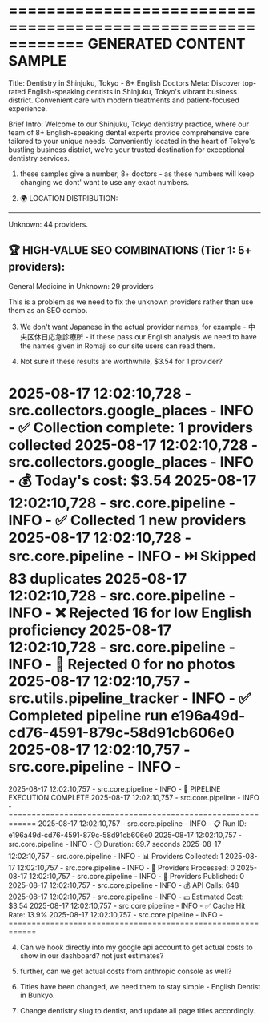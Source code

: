 ============================================================
GENERATED CONTENT SAMPLE
============================================================
Title: Dentistry in Shinjuku, Tokyo - 8+ English Doctors
Meta: Discover top-rated English-speaking dentists in Shinjuku, Tokyo's vibrant business district. Convenient care with modern treatments and patient-focused experience.

Brief Intro:
Welcome to our Shinjuku, Tokyo dentistry practice, where our team of 8+ English-speaking dental experts provide comprehensive care tailored to your unique needs. Conveniently located in the heart of Tokyo's bustling business district, we're your trusted destination for exceptional dentistry services.

1)  these samples give a number, 8+ doctors - as these numbers will keep changing we dont' want to use any exact numbers.

2) 🌍 LOCATION DISTRIBUTION:
----------------------------------------
  Unknown: 44 providers.

🏆 HIGH-VALUE SEO COMBINATIONS (Tier 1: 5+ providers):
----------------------------------------
  General Medicine in Unknown: 29 providers

  This is a problem as we need to fix the unknown providers rather than use them as an SEO combo.

3) We don't want Japanese in the actual provider names, for example - 中央区休日応急診療所 - if these pass our English analysis we need to have the names given in Romaji so our site users can read them.

4) Not sure if these results are worthwhile, $3.54 for 1 provider?

2025-08-17 12:02:10,728 - src.collectors.google_places - INFO - ✅ Collection complete: 1 providers collected
2025-08-17 12:02:10,728 - src.collectors.google_places - INFO - 💰 Today's cost: $3.54
2025-08-17 12:02:10,728 - src.core.pipeline - INFO - ✅ Collected 1 new providers
2025-08-17 12:02:10,728 - src.core.pipeline - INFO - ⏭️ Skipped 83 duplicates
2025-08-17 12:02:10,728 - src.core.pipeline - INFO - ❌ Rejected 16 for low English proficiency
2025-08-17 12:02:10,728 - src.core.pipeline - INFO - 📸 Rejected 0 for no photos
2025-08-17 12:02:10,757 - src.utils.pipeline_tracker - INFO - ✅ Completed pipeline run e196a49d-cd76-4591-879c-58d91cb606e0
2025-08-17 12:02:10,757 - src.core.pipeline - INFO - 
============================================================
2025-08-17 12:02:10,757 - src.core.pipeline - INFO - 🎉 PIPELINE EXECUTION COMPLETE
2025-08-17 12:02:10,757 - src.core.pipeline - INFO - ============================================================
2025-08-17 12:02:10,757 - src.core.pipeline - INFO - 📋 Run ID: e196a49d-cd76-4591-879c-58d91cb606e0
2025-08-17 12:02:10,757 - src.core.pipeline - INFO - 🕐 Duration: 69.7 seconds
2025-08-17 12:02:10,757 - src.core.pipeline - INFO - 📊 Providers Collected: 1
2025-08-17 12:02:10,757 - src.core.pipeline - INFO - 🤖 Providers Processed: 0
2025-08-17 12:02:10,757 - src.core.pipeline - INFO - 📝 Providers Published: 0
2025-08-17 12:02:10,757 - src.core.pipeline - INFO - 💰 API Calls: 648
2025-08-17 12:02:10,757 - src.core.pipeline - INFO - 💵 Estimated Cost: $3.54
2025-08-17 12:02:10,757 - src.core.pipeline - INFO - ✅ Cache Hit Rate: 13.9%
2025-08-17 12:02:10,757 - src.core.pipeline - INFO - ============================================================

4) Can we hook directly into my google api account to get actual costs to show in our dashboard?  not just estimates?  

5) further, can we get actual costs from anthropic console as well? 

6) Titles have been changed, we need them to stay simple - English Dentist in Bunkyo. 

7) Change dentistry slug to dentist, and update all page titles accordingly.
